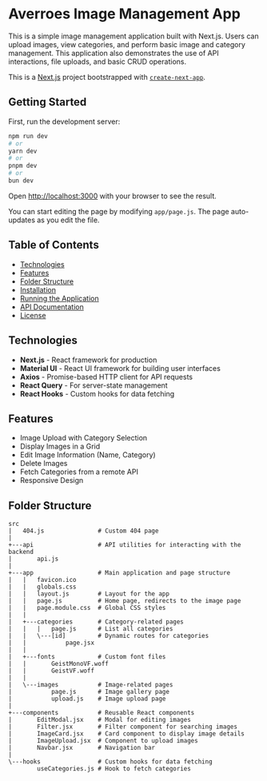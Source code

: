 # Averroes Image Management App

This is a simple image management application built with Next.js. Users can upload images, view categories, and perform basic image and category management. This application also demonstrates the use of API interactions, file uploads, and basic CRUD operations.

This is a [Next.js](https://nextjs.org) project bootstrapped with [`create-next-app`](https://nextjs.org/docs/app/api-reference/cli/create-next-app).

## Getting Started

First, run the development server:

```bash
npm run dev
# or
yarn dev
# or
pnpm dev
# or
bun dev
```

Open [http://localhost:3000](http://localhost:3000) with your browser to see the result.

You can start editing the page by modifying `app/page.js`. The page auto-updates as you edit the file.

## Table of Contents

- [Technologies](#technologies)
- [Features](#features)
- [Folder Structure](#folder-structure)
- [Installation](#installation)
- [Running the Application](#running-the-application)
- [API Documentation](#api-documentation)
- [License](#license)

## Technologies

- **Next.js** - React framework for production
- **Material UI** - React UI framework for building user interfaces
- **Axios** - Promise-based HTTP client for API requests
- **React Query** - For server-state management
- **React Hooks** - Custom hooks for data fetching

## Features

- Image Upload with Category Selection
- Display Images in a Grid
- Edit Image Information (Name, Category)
- Delete Images
- Fetch Categories from a remote API
- Responsive Design

## Folder Structure

```plaintext
src
|   404.js               # Custom 404 page
|
+---api                  # API utilities for interacting with the backend
|       api.js
|
+---app                  # Main application and page structure
|   |   favicon.ico
|   |   globals.css
|   |   layout.js        # Layout for the app
|   |   page.js          # Home page, redirects to the image page
|   |   page.module.css  # Global CSS styles
|   |
|   +---categories       # Category-related pages
|   |   |   page.js      # List all categories
|   |   \---[id]         # Dynamic routes for categories
|   |           page.jsx
|   |
|   +---fonts            # Custom font files
|   |       GeistMonoVF.woff
|   |       GeistVF.woff
|   |
|   \---images           # Image-related pages
|           page.js      # Image gallery page
|           upload.js    # Image upload page
|
+---components           # Reusable React components
|       EditModal.jsx    # Modal for editing images
|       Filter.jsx       # Filter component for searching images
|       ImageCard.jsx    # Card component to display image details
|       ImageUpload.jsx  # Component to upload images
|       Navbar.jsx       # Navigation bar
|
\---hooks                # Custom hooks for data fetching
        useCategories.js # Hook to fetch categories
```
